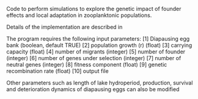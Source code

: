 Code to perform simulations to explore the genetic impact of founder effects
and local adaptation in zooplanktonic populations.

Details of the implementation are described in

The program requires the following input parameters:
 [1] Diapausing egg bank (boolean, default TRUE)
 [2] population growth (r) (float)
 [3] carrying capacity (float)
 [4] number of migrants (integer)
 [5] number of founder (integer)
 [6] number of genes under selection (integer)
 [7] number of neutral genes (integer)
 [8] fitness component (float)
 [9] genetic recombination rate (float)
 [10] output file

Other parameters such as length of lake hydroperiod, production, survival and
deterioration dynamics of diapausing eggs can also be modified
